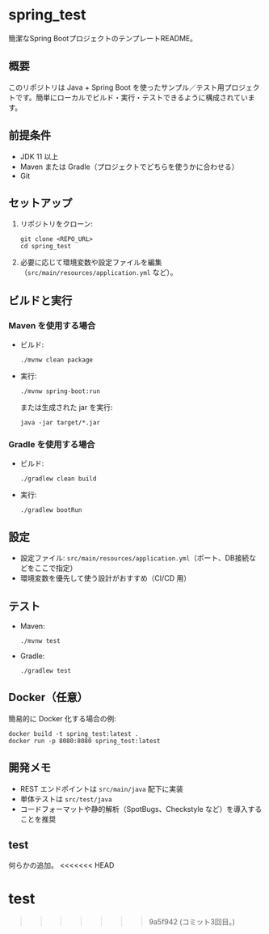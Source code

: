 # spring_test

簡潔なSpring BootプロジェクトのテンプレートREADME。

## 概要
このリポジトリは Java + Spring Boot を使ったサンプル／テスト用プロジェクトです。簡単にローカルでビルド・実行・テストできるように構成されています。

## 前提条件
- JDK 11 以上
- Maven または Gradle（プロジェクトでどちらを使うかに合わせる）
- Git

## セットアップ
1. リポジトリをクローン:
    ```
    git clone <REPO_URL>
    cd spring_test
    ```
2. 必要に応じて環境変数や設定ファイルを編集（`src/main/resources/application.yml` など）。

## ビルドと実行
### Maven を使用する場合
- ビルド:
  ```
  ./mvnw clean package
  ```
- 実行:
  ```
  ./mvnw spring-boot:run
  ```
  または生成された jar を実行:
  ```
  java -jar target/*.jar
  ```

### Gradle を使用する場合
- ビルド:
  ```
  ./gradlew clean build
  ```
- 実行:
  ```
  ./gradlew bootRun
  ```

## 設定
- 設定ファイル: `src/main/resources/application.yml`（ポート、DB接続などをここで指定）
- 環境変数を優先して使う設計がおすすめ（CI/CD 用）

## テスト
- Maven:
  ```
  ./mvnw test
  ```
- Gradle:
  ```
  ./gradlew test
  ```

## Docker（任意）
簡易的に Docker 化する場合の例:
```
docker build -t spring_test:latest .
docker run -p 8080:8080 spring_test:latest
```

## 開発メモ
- REST エンドポイントは `src/main/java` 配下に実装
- 単体テストは `src/test/java`
- コードフォーマットや静的解析（SpotBugs、Checkstyle など）を導入することを推奨

<!-- 編集: この README はプロジェクトの実態に合わせて必要な箇所を調整してください。 -->
## test
何らかの追加。
<<<<<<< HEAD
<!-- 編集: この README はプロジェクトの実態に合わせて必要な箇所を調整してください。 -->
test
=======
>>>>>>> 9a5f942 (コミット3回目。)
